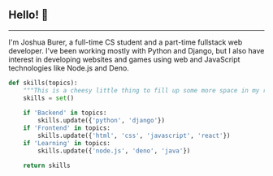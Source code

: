 ## Hello! 👋
---
I'm Joshua Burer, a full-time CS student and a part-time fullstack web developer. I've been working mostly with Python and Django, but I also have interest in developing websites and games using web and JavaScript technologies like Node.js and Deno.

```python
def skills(topics):
    """This is a cheesy little thing to fill up some more space in my readme :)"""
    skills = set()
    
    if 'Backend' in topics:
        skills.update({'python', 'django'})
    if 'Frontend' in topics:
        skills.update({'html', 'css', 'javascript', 'react'})
    if 'Learning' in topics:
        skills.update({'node.js', 'deno', 'java'})
        
    return skills
```
